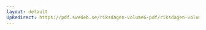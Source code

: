 ```yaml
---
layout: default
UpRedirect: https://pdf.swedeb.se/riksdagen-volumeG-pdf/riksdagen-volumeG-pdf/data/200102/reg_200102/reg_200102_0285.pdf
---
```

